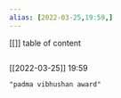 ```yaml
---
alias: [2022-03-25,19:59,]
---
```

[[]]
table of content
```toc
```

[[2022-03-25]] 19:59

```query
"padma vibhushan award"
```